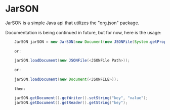 # JarSON
JarSON is a simple Java api that utilizes the "org.json" package. 

Documentation is being continued in future, but for now, here is the usage:

```java
    JarSON jarSON = new JarSON(new Document(new JSONFile(System.getProperty("user.dir") + "/JSON/jarsonTest.json")));
    
    or:
    
    jarSON.loadDocument(new JSONFile(<JSONFile Path>));
    
    or:
    
    jarSON.loadDocument(new Document(<JSONFILE>));
    
    then:
    
    jarSON.getDocument().getWriter().setString("key", "value");
    jarSON.getDocument().getReader().getString("key");
```
